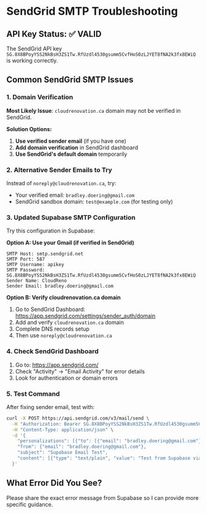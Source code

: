 # SendGrid SMTP Troubleshooting

## API Key Status: ✅ VALID
The SendGrid API key `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` is working correctly.

## Common SendGrid SMTP Issues

### 1. Domain Verification
**Most Likely Issue**: `cloudrenovation.ca` domain may not be verified in SendGrid.

**Solution Options:**
1. **Use verified sender email** (if you have one)
2. **Add domain verification** in SendGrid dashboard
3. **Use SendGrid's default domain** temporarily

### 2. Alternative Sender Emails to Try

Instead of `noreply@cloudrenovation.ca`, try:
- Your verified email: `bradley.doering@gmail.com`
- SendGrid sandbox domain: `test@example.com` (for testing only)

### 3. Updated Supabase SMTP Configuration

Try this configuration in Supabase:

**Option A: Use your Gmail (if verified in SendGrid)**
```
SMTP Host: smtp.sendgrid.net
SMTP Port: 587
SMTP Username: apikey
SMTP Password: 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
Sender Name: CloudReno
Sender Email: bradley.doering@gmail.com
```

**Option B: Verify cloudrenovation.ca domain**
1. Go to SendGrid Dashboard: https://app.sendgrid.com/settings/sender_auth/domain
2. Add and verify `cloudrenovation.ca` domain
3. Complete DNS records setup
4. Then use `noreply@cloudrenovation.ca`

### 4. Check SendGrid Dashboard
1. Go to: https://app.sendgrid.com/
2. Check "Activity" → "Email Activity" for error details
3. Look for authentication or domain errors

### 5. Test Command
After fixing sender email, test with:
```bash
curl -X POST https://api.sendgrid.com/v3/mail/send \
  -H "Authorization: Bearer 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" \
  -H "Content-Type: application/json" \
  -d '{
    "personalizations": [{"to": [{"email": "bradley.doering@gmail.com"}]}],
    "from": {"email": "bradley.doering@gmail.com"},
    "subject": "Supabase Email Test",
    "content": [{"type": "text/plain", "value": "Test from Supabase via SendGrid"}]
  }'
```

## What Error Did You See?
Please share the exact error message from Supabase so I can provide more specific guidance.